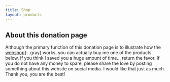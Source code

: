 ```yaml
---
title: Shop
layout: products
---
```


## About this donation page

Although the primary function of this donation page is to illustrate how the [webshop](/without-plugin/webshop){: .gray} works, you can actually buy me one of the products below. If you think I saved you a huge amount of time... return the favor. If you do not have any money to spare, please share the love by posting something about this website on social media. I would like that just as much. Thank you, you are the best!